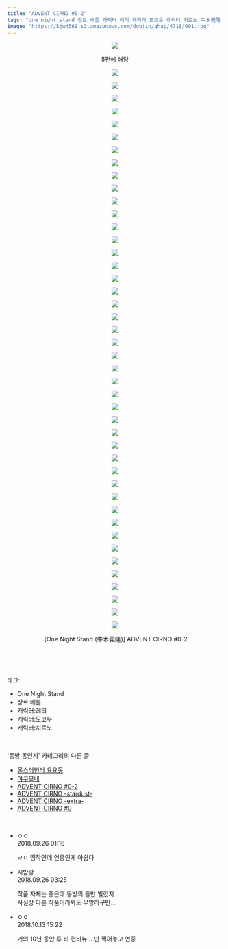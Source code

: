 ```yaml
---
title: "ADVENT CIRNO #0-2"
tags: "one_night_stand 장르_배틀 캐릭터_레티 캐릭터_모코우 캐릭터_치르노 牛木義隆 동방_동인지"
image: "https://kjw4569.s3.amazonaws.com/doujin/ghap/4718/001.jpg"
---
```

<div class="article">
<p style="text-align: center; clear: none; float: none;"><img src="{{ site.imgserver3 }}/ghap/4718/001.jpg"/></p>
<p style="text-align: center; clear: none; float: none;">5편에 해당</p>
<p style="text-align: center; clear: none; float: none;"><img src="{{ site.imgserver3 }}/ghap/4718/002.jpg"/></p>
<p style="text-align: center; clear: none; float: none;"><img src="{{ site.imgserver3 }}/ghap/4718/003.jpg"/></p>
<p style="text-align: center; clear: none; float: none;"><img src="{{ site.imgserver3 }}/ghap/4718/004.jpg"/></p>
<p style="text-align: center; clear: none; float: none;"><img src="{{ site.imgserver3 }}/ghap/4718/005.jpg"/></p>
<p style="text-align: center; clear: none; float: none;"><img src="{{ site.imgserver3 }}/ghap/4718/006.jpg"/></p>
<p style="text-align: center; clear: none; float: none;"><img src="{{ site.imgserver3 }}/ghap/4718/007.jpg"/></p>
<p style="text-align: center; clear: none; float: none;"><img src="{{ site.imgserver3 }}/ghap/4718/008.jpg"/></p>
<p style="text-align: center; clear: none; float: none;"><img src="{{ site.imgserver3 }}/ghap/4718/009.jpg"/></p>
<p style="text-align: center; clear: none; float: none;"><img src="{{ site.imgserver3 }}/ghap/4718/010.jpg"/></p>
<p style="text-align: center; clear: none; float: none;"><img src="{{ site.imgserver3 }}/ghap/4718/011.jpg"/></p>
<p style="text-align: center; clear: none; float: none;"><img src="{{ site.imgserver3 }}/ghap/4718/012.jpg"/></p>
<p style="text-align: center; clear: none; float: none;"><img src="{{ site.imgserver3 }}/ghap/4718/013.jpg"/></p>
<p style="text-align: center; clear: none; float: none;"><img src="{{ site.imgserver3 }}/ghap/4718/014.jpg"/></p>
<p style="text-align: center; clear: none; float: none;"><img src="{{ site.imgserver3 }}/ghap/4718/015.jpg"/></p>
<p style="text-align: center; clear: none; float: none;"><img src="{{ site.imgserver3 }}/ghap/4718/016.jpg"/></p>
<p style="text-align: center; clear: none; float: none;"><img src="{{ site.imgserver3 }}/ghap/4718/017.jpg"/></p>
<p style="text-align: center; clear: none; float: none;"><img src="{{ site.imgserver3 }}/ghap/4718/018.jpg"/></p>
<p style="text-align: center; clear: none; float: none;"><img src="{{ site.imgserver3 }}/ghap/4718/019.jpg"/></p>
<p style="text-align: center; clear: none; float: none;"><img src="{{ site.imgserver3 }}/ghap/4718/020.jpg"/></p>
<p style="text-align: center; clear: none; float: none;"><img src="{{ site.imgserver3 }}/ghap/4718/021.jpg"/></p>
<p style="text-align: center; clear: none; float: none;"><img src="{{ site.imgserver3 }}/ghap/4718/022.jpg"/></p>
<p style="text-align: center; clear: none; float: none;"><img src="{{ site.imgserver3 }}/ghap/4718/023.jpg"/></p>
<p style="text-align: center; clear: none; float: none;"><img src="{{ site.imgserver3 }}/ghap/4718/024.jpg"/></p>
<p style="text-align: center; clear: none; float: none;"><img src="{{ site.imgserver3 }}/ghap/4718/025.jpg"/></p>
<p style="text-align: center; clear: none; float: none;"><img src="{{ site.imgserver3 }}/ghap/4718/026.jpg"/></p>
<p style="text-align: center; clear: none; float: none;"><img src="{{ site.imgserver3 }}/ghap/4718/027.jpg"/></p>
<p style="text-align: center; clear: none; float: none;"><img src="{{ site.imgserver3 }}/ghap/4718/028.jpg"/></p>
<p style="text-align: center; clear: none; float: none;"><img src="{{ site.imgserver3 }}/ghap/4718/029.jpg"/></p>
<p style="text-align: center; clear: none; float: none;"><img src="{{ site.imgserver3 }}/ghap/4718/030.jpg"/></p>
<p style="text-align: center; clear: none; float: none;"><img src="{{ site.imgserver3 }}/ghap/4718/031.jpg"/></p>
<p style="text-align: center; clear: none; float: none;"><img src="{{ site.imgserver3 }}/ghap/4718/032.jpg"/></p>
<p style="text-align: center; clear: none; float: none;"><img src="{{ site.imgserver3 }}/ghap/4718/033.jpg"/></p>
<p style="text-align: center; clear: none; float: none;"><img src="{{ site.imgserver3 }}/ghap/4718/034.jpg"/></p>
<p style="text-align: center; clear: none; float: none;"><img src="{{ site.imgserver3 }}/ghap/4718/035.jpg"/></p>
<p style="text-align: center; clear: none; float: none;"><img src="{{ site.imgserver3 }}/ghap/4718/036.jpg"/></p>
<p style="text-align: center; clear: none; float: none;"><img src="{{ site.imgserver3 }}/ghap/4718/037.jpg"/></p>
<p style="text-align: center; clear: none; float: none;"><img src="{{ site.imgserver3 }}/ghap/4718/038.jpg"/></p>
<p style="text-align: center; clear: none; float: none;"><img src="{{ site.imgserver3 }}/ghap/4718/039.jpg"/></p>
<p style="text-align: center; clear: none; float: none;"><img src="{{ site.imgserver3 }}/ghap/4718/040.jpg"/></p>
<p style="text-align: center; clear: none; float: none;"><img src="{{ site.imgserver3 }}/ghap/4718/041.jpg"/></p>
<p style="text-align: center; clear: none; float: none;"><img src="{{ site.imgserver3 }}/ghap/4718/042.jpg"/></p>
<p style="text-align: center; clear: none; float: none;"><img src="{{ site.imgserver3 }}/ghap/4718/043.jpg"/></p>
<p style="text-align: center; clear: none; float: none;"><img src="{{ site.imgserver3 }}/ghap/4718/044.jpg"/></p>
<p style="text-align: center; clear: none; float: none;"><img src="{{ site.imgserver3 }}/ghap/4718/045.jpg"/></p>
<p style="text-align: center; clear: none; float: none;"> [One Night Stand (牛木義隆)] ADVENT CIRNO #0-2</p>
<p><br/></p>
</div><br/>
<div class="tagTrail">
<p>태그: </p>
<ul>
<li>One Night Stand</li>
<li>장르:배틀</li>
<li>캐릭터:레티</li>
<li>캐릭터:모코우</li>
<li>캐릭터:치르노</li>
</ul>
</div><br/>
<div class="another">
<p>'동방 동인지' 카테고리의 다른 글</p>
<ul>
<li><a href="/ghap_4740">몬스터헌터 요요몽</a></li>
<li><a href="/ghap_4730">야쿠모네</a></li>
<li><a href="/ghap_4718">ADVENT CIRNO #0-2</a></li>
<li><a href="/ghap_4717">ADVENT CIRNO -stardust-</a></li>
<li><a href="/ghap_4716">ADVENT CIRNO -extra-</a></li>
<li><a href="/ghap_4715">ADVENT CIRNO #0</a></li>
</ul>
</div><br/>
<div class="cb_module cb_fluid">
<div class="cb_wrt cb_profile">
<div class="comment">
<ul>
<li class="cb_thumb_off" id="comment15339744">
<div class="cb_comment_area">
<div class="cb_info_area">
<div class="cb_section">
<span class="cb_nick_name">ㅇㅇ</span>
</div>
<div class="cb_section">
<span class="cb_date">2018.09.26 01:16 </span>
</div>
</div>
<div class="cb_dsc_comment">
<p class="cb_dsc">
											ㄹㅇ 띵작인데 연중인게 아쉽다
										</p>
</div>
</div></li>
<li class="cb_thumb_off" id="comment15339767">
<div class="cb_comment_area">
<div class="cb_info_area">
<div class="cb_section">
<span class="cb_nick_name">시밤쾅</span>
</div>
<div class="cb_section">
<span class="cb_date">2018.09.26 03:25 </span>
</div>
</div>
<div class="cb_dsc_comment">
<p class="cb_dsc">
											작품 자체는 좋은데 동방의 틀만 빌렸지 <br/>
사실상 다른 작품이라봐도 무방하구만...
										</p>
</div>
</div></li>
<li class="cb_thumb_off" id="comment15354148">
<div class="cb_comment_area">
<div class="cb_info_area">
<div class="cb_section">
<span class="cb_nick_name">ㅇㅇ</span>
</div>
<div class="cb_section">
<span class="cb_date">2018.10.13 15:22 </span>
</div>
</div>
<div class="cb_dsc_comment">
<p class="cb_dsc">
											거의 10년 동안 투 비 컨티뉴... 만 찍어놓고 연중
										</p>
</div>
</div></li>
</ul>
</div>
</div><!-- commentList close -->
</div><br/>
